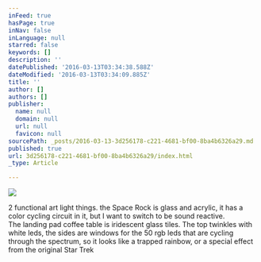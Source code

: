 ```yaml
---
inFeed: true
hasPage: true
inNav: false
inLanguage: null
starred: false
keywords: []
description: ''
datePublished: '2016-03-13T03:34:38.588Z'
dateModified: '2016-03-13T03:34:09.885Z'
title: ''
author: []
authors: []
publisher:
  name: null
  domain: null
  url: null
  favicon: null
sourcePath: _posts/2016-03-13-3d256178-c221-4681-bf00-8ba4b6326a29.md
published: true
url: 3d256178-c221-4681-bf00-8ba4b6326a29/index.html
_type: Article

---
```

![](https://the-grid-user-content.s3-us-west-2.amazonaws.com/b63c0feb-8532-434b-9c76-38f7d94c75d3.jpg)

2 functional art light things. the Space Rock is glass and acrylic, it has a color cycling circuit in it, but I want to switch to be sound reactive.   
The landing pad coffee table is iridescent glass tiles. The top twinkles with white leds, the sides are windows for the 50 rgb leds that are cycling through the spectrum, so it looks like a trapped rainbow, or a special effect from the original Star Trek